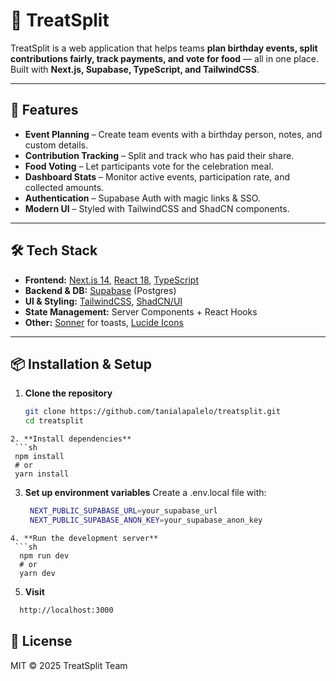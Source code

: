 # 🎂 TreatSplit

TreatSplit is a web application that helps teams **plan birthday events, split contributions fairly, track payments, and vote for food** — all in one place.  
Built with **Next.js, Supabase, TypeScript, and TailwindCSS**.

---

## 🚀 Features

- **Event Planning** – Create team events with a birthday person, notes, and custom details.
- **Contribution Tracking** – Split and track who has paid their share.
- **Food Voting** – Let participants vote for the celebration meal.
- **Dashboard Stats** – Monitor active events, participation rate, and collected amounts.
- **Authentication** – Supabase Auth with magic links & SSO.
- **Modern UI** – Styled with TailwindCSS and ShadCN components.

---

## 🛠 Tech Stack

- **Frontend:** [Next.js 14](https://nextjs.org), [React 18](https://react.dev), [TypeScript](https://www.typescriptlang.org)
- **Backend & DB:** [Supabase](https://supabase.com) (Postgres)
- **UI & Styling:** [TailwindCSS](https://tailwindcss.com), [ShadCN/UI](https://ui.shadcn.com)
- **State Management:** Server Components + React Hooks
- **Other:** [Sonner](https://sonner.emilkowal.ski) for toasts, [Lucide Icons](https://lucide.dev)

---

## 📦 Installation & Setup

1. **Clone the repository**
   ```sh
   git clone https://github.com/tanialapalelo/treatsplit.git
   cd treatsplit 
  ```
2. **Install dependencies**
   ```sh
   npm install
   # or
   yarn install
  ```
3. **Set up environment variables**
   Create a .env.local file with:
   ```sh
    NEXT_PUBLIC_SUPABASE_URL=your_supabase_url
    NEXT_PUBLIC_SUPABASE_ANON_KEY=your_supabase_anon_key
  ```
4. **Run the development server**
   ```sh
    npm run dev
    # or
    yarn dev
  ```
5. **Visit**
  ```bash
    http://localhost:3000
  ```

## 📜 License
MIT © 2025 TreatSplit Team
